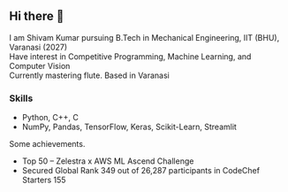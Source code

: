 ## Hi there 👋
I am Shivam Kumar pursuing B.Tech in Mechanical Engineering, IIT (BHU), Varanasi (2027)  
Have interest in Competitive Programming, Machine Learning, and Computer Vision  
Currently mastering flute.
Based in Varanasi

### Skills
- Python, C++, C  
- NumPy, Pandas, TensorFlow, Keras, Scikit-Learn, Streamlit  

Some achievements.
- Top 50 – Zelestra x AWS ML Ascend Challenge  
-  Secured Global Rank 349 out of 26,287 participants in CodeChef Starters 155

<!--
**shivamk1075/shivamk1075** is a ✨ _special_ ✨ repository because its `README.md` (this file) appears on your GitHub profile.

Here are some ideas to get you started:

- 🔭 I’m currently working on ...
- 🌱 I’m currently learning ...
- 👯 I’m looking to collaborate on ...
- 🤔 I’m looking for help with ...
- 💬 Ask me about ...
- 📫 How to reach me: ...
- 😄 Pronouns: ...
- ⚡ Fun fact: ...
-->

